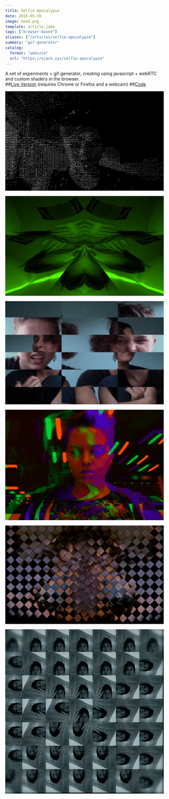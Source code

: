 ```yaml
---
title: Selfie Apocalypse
date: 2015-05-30
image: head.png
template: article.jade
tags: ["browser-based"]
aliases: ["/articles/selfie-apocalypse"]
summary: "gif-generator"
catalog:
  format: "website"
  url: "https://ojack.xyz/selfie-apocalypse"
---
```


<span class="more"></span>
A set of experiments + gif generator, creating using javascript + webRTC and custom shaders in the browser. </br>
##[Live Version](https://ojack.github.io/selfie-apocalypse) (requires Chrome or Firefox and a webcam)
##[Code](https://github.com/ojack/selfie-apocalypse)

![splash](everything.gif)

![splash](symmetry.gif)

![splash](paige.png)

![splash](jitter.gif)

![splash](criss-cross.png)

![splash](spiral.jpg)
